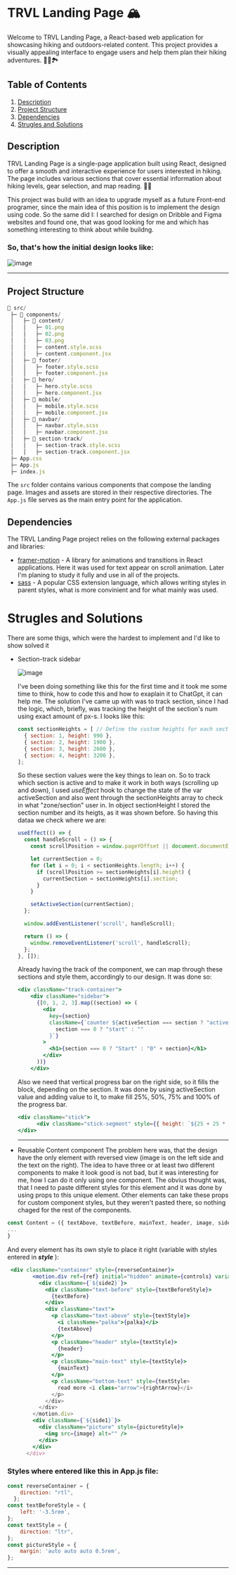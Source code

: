 # TRVL Landing Page 🏔️

Welcome to TRVL Landing Page, a React-based web application for showcasing hiking and outdoors-related content. This project provides a visually appealing interface to engage users and help them plan their hiking adventures. 🚶‍♂️🏞️

## Table of Contents

1. [Description](#description)                        
2. [Project Structure](#project-structure)
3. [Dependencies](#dependencies)
4. [Strugles and Solutions](#strugles-and-solutions)

## Description

TRVL Landing Page is a single-page application built using React, designed to offer a smooth and interactive experience for users interested in hiking. The page includes various sections that cover essential information about hiking levels, gear selection, and map reading. 🥾🌲

This project was build with an idea to upgrade myself as a future Front-end programer, since the main idea of this position is to implement the design using code. So the same did I: I searched for design on Dribble and Figma websites and found one, that was good looking for me and which has something interesting to think about while buildng. 
### So, that's how the initial design looks like: 
![image](https://github.com/Maxv1z/trvl-landing-page/assets/122612827/1db28b0a-21b9-4c51-923c-24635235e394)

---

## Project Structure
```jsx
📁 src/
 ├─ 📁 components/
 │   ├─ 📁 content/
 │   │   ├─ 01.png
 │   │   ├─ 02.png
 │   │   ├─ 03.png
 │   │   ├─ content.style.scss
 │   │   ├─ content.component.jsx
 │   ├─ 📁 footer/
 │   │   ├─ footer.style.scss
 │   │   ├─ footer.component.jsx
 │   ├─ 📁 hero/
 │   │   ├─ hero.style.scss
 │   │   ├─ hero.component.jsx
 │   ├─ 📁 mobile/
 │   │   ├─ mobile.style.scss
 │   │   ├─ mobile.component.jsx
 │   ├─ 📁 navbar/
 │   │   ├─ navbar.style.scss
 │   │   ├─ navbar.component.jsx
 │   ├─ 📁 section-track/
 │   │   ├─ section-track.style.scss
 │   │   ├─ section-track.component.jsx
 ├─ App.css
 ├─ App.js
 ├─ index.js
```

The `src` folder contains various components that compose the landing page. Images and assets are stored in their respective directories. The `App.js` file serves as the main entry point for the application.

## Dependencies

The TRVL Landing Page project relies on the following external packages and libraries:
- [framer-motion](https://www.npmjs.com/package/framer-motion) - A library for animations and transitions in React applications. Here it was used for text appear on scroll animation. Later I'm planing to study it fully and use in all of the projects.
- [sass](https://www.npmjs.com/package/sass) - A popular CSS extension language, which allows writing styles in parent styles, what is more convinient and for what mainly was used.

# Strugles and Solutions
There are some thigs, which were the hardest to implement and I'd like to show solved it
- Section-track sidebar

  ![image](https://github.com/Maxv1z/trvl-landing-page/assets/122612827/21c8fd05-ada1-4a93-a277-7dd6677a0c97)
  
  I've been doing something like this for the first time and it took me some time to think, how to code this and how to exaplain it to ChatGpt, it can help me.
  The solution I've came up with was to track section, since I had the logic, which, briefly, was tracking the height of the section's num using exact amount of px-s. I looks like this:
  ```jsx
  const sectionHeights = [ // Define the custom heights for each section in pixels
    { section: 1, height: 990 },
    { section: 2, height: 1900 },
    { section: 3, height: 2600 },
    { section: 4, height: 3200 },
  ];
  ```
  So these section values were the key things to lean on. So to track which section is active and to make it work in both ways (scrolling up and down), I used *useEffect* hook to change the state of the var activeSection and also went through the sectionHeights array to check in what "zone/section" user in. In object sectionHeight I stored the section number and its heigts, as it was shown before. So having this dataa we check where we are:
  ```jsx
  useEffect(() => {
    const handleScroll = () => {
      const scrollPosition = window.pageYOffset || document.documentElement.scrollTop;

      let currentSection = 0;
      for (let i = 0; i < sectionHeights.length; i++) {
        if (scrollPosition >= sectionHeights[i].height) {
          currentSection = sectionHeights[i].section;
        }
      }

      setActiveSection(currentSection);
    };

    window.addEventListener('scroll', handleScroll);

    return () => {
      window.removeEventListener('scroll', handleScroll);
    };
  }, []);
  ```
  Already having the track of the component, we can map through these sections and style them, accordingly to our design. It was done so:
  ```jsx
  <div className="track-container">
      <div className="sidebar">
        {[0, 1, 2, 3].map((section) => (
          <div
            key={section}
            className={`counter ${activeSection === section ? "active" : ""} ${
              section === 0 ? "start" : ""
            }`}
          >
            <h1>{section === 0 ? "Start" : "0" + section}</h1>
          </div>
        ))}
      </div>
  ```
  Also we need that vertical progress bar on the right side, so it fills the block, depending on the section. It was done by using activeSection value and adding value to it, to make fill 25%, 50%, 75% and 100% of the progress bar.
  ```jsx
  <div className="stick">
        <div className="stick-segment" style={{ height: `${25 + 25 * activeSection}%` }}></div>
  </div>
  ```
  ___
- Reusable Content component
  The problem here was, that the design have the only element with reversed view (image is on the left side and the text on the right). The idea to have three or at least two different components to make it look good is not bad, but it was interesting for me, how I can do it only using one component. The obvius thought was, that I need to paste different styles for this element and it was done by using props to this unique element. Other elements can take these props for custom component styles, but they weren't pasted there, so nothing chaged for the rest of the components.
 ```jsx
const Content = ({ textAbove, textBefore, mainText, header, image, side1, side2, reverseContainer, textBeforeStyle, textStyle,pictureStyle, }) => {
 ...
}
 ```
And every element has its own style to place it right (variable with styles entered in ***style*** ): 
```jsx
 <div className="container" style={reverseContainer}>
        <motion.div ref={ref} initial="hidden" animate={controls} variants={variants}>
          <div className={`${side2}`}>
            <div className="text-before" style={textBeforeStyle}>
              {textBefore}
            </div>
            <div className="text">
              <p className="text-above" style={textStyle}>
                <i className="palka">{palka}</i>
                {textAbove}
              </p>
              <p className="header" style={textStyle}>
                {header}
              </p>
              <p className="main-text" style={textStyle}>
                {mainText}
              </p>
              <p className="bottom-text" style={textStyle>
                read more <i class="arrow">{rightArrow}</i>
              </p>
            </div>
          </div>
        </motion.div>
        <div className={`${side1}`}>
          <div className="picture" style={pictureStyle}>
            <img src={image} alt="" />
          </div>
        </div>
      </div>
```
### Styles where entered like this in App.js file:
```jsx
const reverseContainer = {
    direction: "rtl",
  };
const textBeforeStyle = {
    left: '-3.5rem',
};
const textStyle = {
    direction: "ltr",
};
const pictureStyle = {
    margin: 'auto auto auto 0.5rem',
};
```
***
